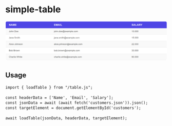 # simple-table

![Class diagram](table.png)

## Usage
```
import { loadTable } from "/table.js";

const headerData = ['Name', 'Email', 'Salary'];
const jsonData = await (await fetch('customers.json')).json();
const targetElement = document.getElementById('customers');

await loadTable(jsonData, headerData, targetElement);
```
